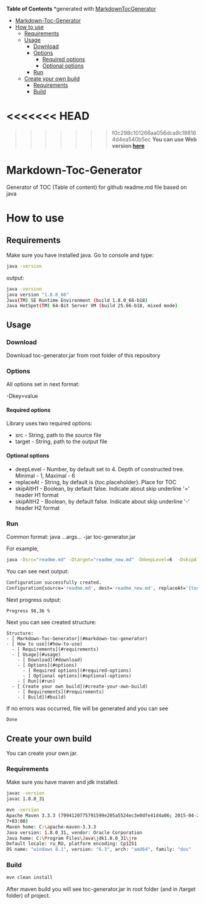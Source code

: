 **Table of Contents**  *generated with [MarkdownTocGenerator](https://github.com/YuraAAA/Markdown-Toc-Generator/)
- [ Markdown-Toc-Generator](#markdown-toc-generator)
- [ How to use](#how-to-use)
  - [ Requirements](#requirements)
  - [ Usage](#usage)
    - [ Download](#download)
    - [ Options](#options)
      - [ Required options](#required-options)
      - [ Optional options](#optional-options)
    - [ Run](#run)
  - [ Create your own build](#create-your-own-build)
    - [ Requirements](#requirements)
    - [ Build](#build)

<<<<<<< HEAD
=======

>>>>>>> f0c298c101266aa056dca8c198164d4ea540b5ec
**You can use Web version [here](http://proxyspring.cloudapp.net:8181/)**


# Markdown-Toc-Generator
Generator of TOC (Table of content) for github readme.md file based on java

# How to use

## Requirements

Make sure you have installed java.
Go to console and type:
```sh
java -version
```

output:
```sh
java -version
java version "1.8.0_66"
Java(TM) SE Runtime Environment (build 1.8.0_66-b18)
Java HotSpot(TM) 64-Bit Server VM (build 25.66-b18, mixed mode)
```

## Usage

### Download

Download toc-generator.jar from root folder of this repository

### Options

All options set in next format:

-Dkey=value

#### Required options

Library uses two required options:

* src    - String, path to the source file
* target - String, path to the output file

#### Optional options

* deepLevel - Number, by default set to 4. Depth of constructed tree. 
   Minimal - 1, Maximal - 6
* replaceAt - String, by default is {toc.placeholder}. Place for TOC
* skipAltH1 - Boolean, by default false. Indicate about skip underline '=' header H1 format
* skipAltH2 - Boolean, by default false. Indicate about skip underline '-' header H2 format

### Run

Common format:
java ...args... -jar toc-generator.jar

For example,

```sh
java -Dsrc="readme.md" -Dtarget="readme_new.md" -DdeepLevel=6  -DskipAltH2=true -jar toc-generator.jar
```

You can see next output:
```sh
Configuration successfully created.
Configuration{source='readme.md', dest='readme_new.md', replaceAt='{toc.placeholder}', deepLevel=6, skipAltH1=false, skipAltH2=true}
```

Next progress output:
```sh
Progress 98,36 %
```

Next you can see created structure:

```
Structure:
- [ Markdown-Toc-Generator](#markdown-toc-generator)
- [ How to use](#how-to-use)
  - [ Requirements](#requirements)
  - [ Usage](#usage)
    - [ Download](#download)
    - [ Options](#options)
      - [ Required options](#required-options)
      - [ Optional options](#optional-options)
    - [ Run](#run)
  - [ Create your own build](#create-your-own-build)
    - [ Requirements](#requirements)
    - [ Build](#build)
```

If no errors was occurred, file will be generated and you can see
```sh
Done
```

## Create your own build

You can create your own jar.

### Requirements

Make sure you have maven and jdk installed.

```sh
javac -version
javac 1.8.0_31
```

```sh
mvn -version
Apache Maven 3.3.3 (7994120775791599e205a5524ec3e0dfe41d4a06; 2015-04-22T14:57:3
7+03:00)
Maven home: C:\apache-maven-3.3.3
Java version: 1.8.0_31, vendor: Oracle Corporation
Java home: C:\Program Files\Java\jdk1.8.0_31\jre
Default locale: ru_RU, platform encoding: Cp1251
OS name: "windows 8.1", version: "6.3", arch: "amd64", family: "dos"
```

### Build

```sh
mvn clean install
```

After maven build you will see toc-generator.jar in root folder (and in /target folder) of project.


